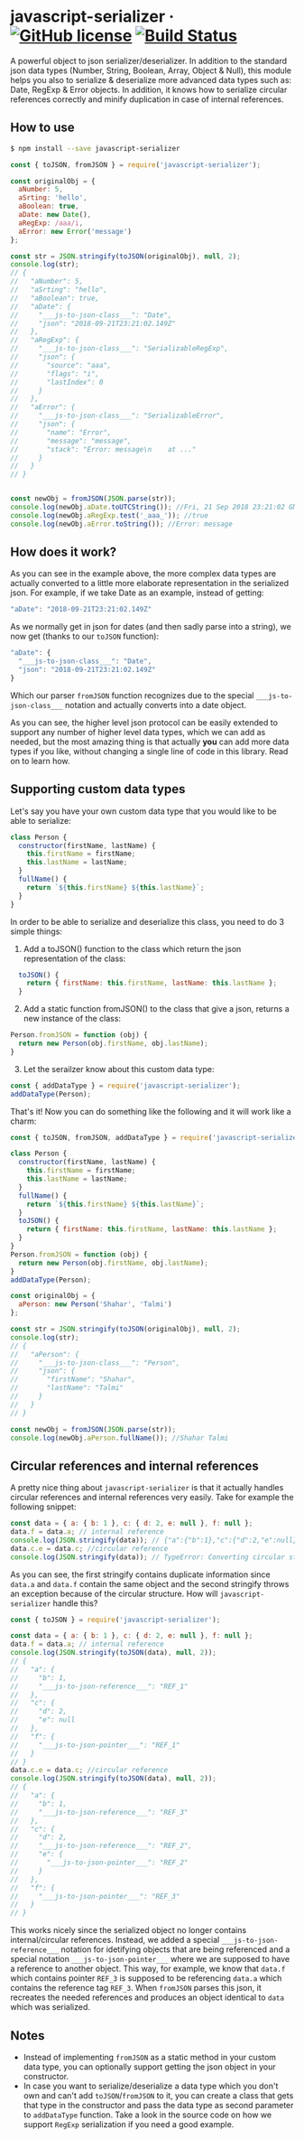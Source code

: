 # javascript-serializer &middot; [![GitHub license](https://img.shields.io/badge/license-MIT-blue.svg)](https://github.com/wix-incubator/javascript-serializer/blob/master/LICENSE) [![Build Status](https://travis-ci.org/wix-incubator/javascript-serializer.svg?branch=master)](https://travis-ci.org/wix-incubator/javascript-serializer)

A powerful object to json serializer/deserializer. In addition to the standard json data types (Number, String, Boolean, Array, Object & Null), this module helps you also to serialize & deserialize more advanced data types such as: Date, RegExp  & Error objects. In addition, it knows how to serialize circular references correctly and minify duplication in case of internal references.

## How to use

```sh
$ npm install --save javascript-serializer
```

```js
const { toJSON, fromJSON } = require('javascript-serializer');

const originalObj = {
  aNumber: 5,
  aSrting: 'hello',
  aBoolean: true,
  aDate: new Date(),
  aRegExp: /aaa/i,
  aError: new Error('message')
};

const str = JSON.stringify(toJSON(originalObj), null, 2);
console.log(str);
// {
//   "aNumber": 5,
//   "aSrting": "hello",
//   "aBoolean": true,
//   "aDate": {
//     "___js-to-json-class___": "Date",
//     "json": "2018-09-21T23:21:02.149Z"
//   },
//   "aRegExp": {
//     "___js-to-json-class___": "SerializableRegExp",
//     "json": {
//       "source": "aaa",
//       "flags": "i",
//       "lastIndex": 0
//     }
//   },
//   "aError": {
//     "___js-to-json-class___": "SerializableError",
//     "json": {
//       "name": "Error",
//       "message": "message",
//       "stack": "Error: message\n    at ..."
//     }
//   }
// }


const newObj = fromJSON(JSON.parse(str));
console.log(newObj.aDate.toUTCString()); //Fri, 21 Sep 2018 23:21:02 GMT
console.log(newObj.aRegExp.test('_aaa_')); //true
console.log(newObj.aError.toString()); //Error: message
```

## How does it work?

As you can see in the example above, the more complex data types are actually converted to a little more elaborate representation in the serialized json. For example, if we take Date as an example, instead of getting:
```js
"aDate": "2018-09-21T23:21:02.149Z"
```
As we normally get in json for dates (and then sadly parse into a string), we now get (thanks to our `toJSON` function):
```js
"aDate": {
  "___js-to-json-class___": "Date",
  "json": "2018-09-21T23:21:02.149Z"
}
```
Which our parser `fromJSON` function recognizes due to the special `___js-to-json-class___` notation and actually converts into a date object.

As you can see, the higher level json protocol can be easily extended to support any number of higher level data types, which we can add as needed, but the most amazing thing is that actually **you** can add more data types if you like, without changing a single line of code in this library. Read on to learn how.

## Supporting custom data types

Let's say you have your own custom data type that you would like to be able to serialize:
```js
class Person {
  constructor(firstName, lastName) {
    this.firstName = firstName;
    this.lastName = lastName;
  }
  fullName() {
    return `${this.firstName} ${this.lastName}`;
  }
}
```

In order to be able to serialize and deserialize this class, you need to do 3 simple things:
1. Add a toJSON() function to the class which return the json representation of the class:
```js
  toJSON() {
    return { firstName: this.firstName, lastName: this.lastName };
  }
```
2. Add a static function fromJSON() to the class that give a json, returns a new instance of the class:
```js
Person.fromJSON = function (obj) {
  return new Person(obj.firstName, obj.lastName);
}
```
3. Let the serailzer know about this custom data type:
```js
const { addDataType } = require('javascript-serializer');
addDataType(Person);
```

That's it! Now you can do something like the following and it will work like a charm:
```js
const { toJSON, fromJSON, addDataType } = require('javascript-serializer');

class Person {
  constructor(firstName, lastName) {
    this.firstName = firstName;
    this.lastName = lastName;
  }
  fullName() {
    return `${this.firstName} ${this.lastName}`;
  }
  toJSON() {
    return { firstName: this.firstName, lastName: this.lastName };
  }
}
Person.fromJSON = function (obj) {
  return new Person(obj.firstName, obj.lastName);
}
addDataType(Person);

const originalObj = {
  aPerson: new Person('Shahar', 'Talmi')
};

const str = JSON.stringify(toJSON(originalObj), null, 2);
console.log(str);
// {
//   "aPerson": {
//     "___js-to-json-class___": "Person",
//     "json": {
//       "firstName": "Shahar",
//       "lastName": "Talmi"
//     }
//   }
// }

const newObj = fromJSON(JSON.parse(str));
console.log(newObj.aPerson.fullName()); //Shahar Talmi
```

## Circular references and internal references

A pretty nice thing about `javascript-serializer` is that it actually handles circular references and internal references very easily. Take for example the following snippet:

```js
const data = { a: { b: 1 }, c: { d: 2, e: null }, f: null };
data.f = data.a; // internal reference
console.log(JSON.stringify(data)); // {"a":{"b":1},"c":{"d":2,"e":null},"f":{"b":1}}
data.c.e = data.c; //circular reference
console.log(JSON.stringify(data)); // TypeError: Converting circular structure to JSON
```

As you can see, the first stringify contains duplicate information since `data.a` and `data.f` contain the same object and the second stringify throws an exception because of the circular structure. How will `javascript-serializer` handle this?

```js
const { toJSON } = require('javascript-serializer');

const data = { a: { b: 1 }, c: { d: 2, e: null }, f: null };
data.f = data.a; // internal reference
console.log(JSON.stringify(toJSON(data), null, 2));
// {
//   "a": {
//     "b": 1,
//     "___js-to-json-reference___": "REF_1"
//   },
//   "c": {
//     "d": 2,
//     "e": null
//   },
//   "f": {
//     "___js-to-json-pointer___": "REF_1"
//   }
// }
data.c.e = data.c; //circular reference
console.log(JSON.stringify(toJSON(data), null, 2));
// {
//   "a": {
//     "b": 1,
//     "___js-to-json-reference___": "REF_3"
//   },
//   "c": {
//     "d": 2,
//     "___js-to-json-reference___": "REF_2",
//     "e": {
//       "___js-to-json-pointer___": "REF_2"
//     }
//   },
//   "f": {
//     "___js-to-json-pointer___": "REF_3"
//   }
// }
```

This works nicely since the serialized object no longer contains internal/circular references. Instead, we added a special `___js-to-json-reference___` notation for idetifying objects that are being referenced and a special notation `___js-to-json-pointer___` where we are supposed to have a reference to another object. This way, for example, we know that `data.f` which contains pointer `REF_3` is supposed to be referencing `data.a` which contains the reference tag `REF_3`. When `fromJSON` parses this json, it recreates the needed references and produces an object identical to `data` which was serialized.

## Notes

 * Instead of implementing `fromJSON` as a static method in your custom data type, you can optionally support getting the json object in your constructor.
 * In case you want to serialize/deserialize a data type which you don't own and can't add `toJSON`/`fromJSON` to it, you can create a class that gets that type in the constructor and pass the data type as second parameter to `addDataType` function. Take a look in the source code on how we support `RegExp` serialization if you need a good example.

